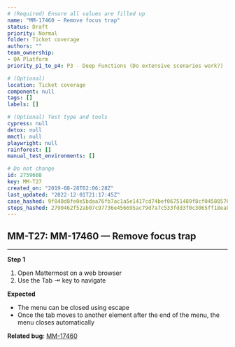 ```yaml
---
# (Required) Ensure all values are filled up
name: "MM-17460 — Remove focus trap"
status: Draft
priority: Normal
folder: Ticket coverage
authors: ""
team_ownership: 
- QA Platform
priority_p1_to_p4: P3 - Deep Functions (Do extensive scenarios work?)

# (Optional)
location: Ticket coverage
component: null
tags: []
labels: []

# (Optional) Test type and tools
cypress: null
detox: null
mmctl: null
playwright: null
rainforest: []
manual_test_environments: []

# Do not change
id: 2759608
key: MM-T27
created_on: "2019-08-28T02:06:28Z"
last_updated: "2022-12-01T21:17:45Z"
case_hashed: 9f840d8fe0e5bdaa76fb7ac1a5e1417cd74bef06751489f8cf04588576a9cebb565a743d4d0f86b140be0cbdf203bb68
steps_hashed: 2790462f52ab07c97736e456695ac79d7a7c533fdd3f0c3065ff18ea803f4d68de1a1fe6a2537bf6bb3ba8876f5923a4
---
```


<!-- (Auto-generated) Based on frontmatter's "key" and "name" -->

## MM-T27: MM-17460 — Remove focus trap

---

**Step 1**

1. Open Mattermost on a web browser
2. Use the Tab ⇥ key to navigate

**Expected**

- The menu can be closed using escape
- Once the tab moves to another element after the end of the menu, the menu closes automatically

**Related bug**: [MM-17460](https://mattermost.atlassian.net/browse/MM-17460)
